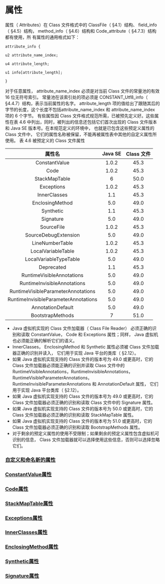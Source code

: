 # 属性

属性（ Attributes）在 Class 文件格式中的 ClassFile（ §4.1）结构、 field_info （ §4.5）结构， method_info（ §4.6）结构和 Code_attribute（ §4.7.3）结构都有使用，所
有属性的通用格式如下：

```
attribute_info {

u2 attribute_name_index;

u4 attribute_length;

u1 info[attribute_length];

}
```

对于任意属性， attribute_name_index 必须是对当前 Class 文件的常量池的有效 16 位无符号索引。 常量池在该索引处的项必须是 CONSTANT_Utf8_info（ §4.4.7）结构，表示当前属性的名字。 attribute_length 项的值给出了跟随其后的字节的长度，这个长度不包括attribute_name_index 和 attribute_name_index 项的 6 个字节。
有些属性因 Class 文件格式规范所需，已被预先定义好。这些属性在表 4.6 中列出，同时，被列出的信息还包括它们首次出现的 Class 文件版本和 Java SE 版本号。在本规范定义的环境中， 也就是已包含这些预定义属性的 Class 文件中， 它们的属性名称被保留，不能再被属性表中其他的自定义属性所使用。
表 4.6 被预定义的 Class 文件属性 

|                 属性名                  | Java SE | Class 文件 |
| :----------------------------------: | :-----: | :------: |
|            ConstantValue             |  1.0.2  |   45.3   |
|                 Code                 |  1.0.2  |   45.3   |
|            StackMapTable             |    6    |   50.0   |
|              Exceptions              |  1.0.2  |   45.3   |
|             InnerClasses             |   1.1   |   45.3   |
|           EnclosingMethod            |   5.0   |   49.0   |
|              Synthetic               |   1.1   |   45.3   |
|              Signature               |   5.0   |   49.0   |
|              SourceFile              |  1.0.2  |   45.3   |
|         SourceDebugExtension         |   5.0   |   49.0   |
|           LineNumberTable            |  1.0.2  |   45.3   |
|          LocalVariableTable          |  1.0.2  |   45.3   |
|        LocalVariableTypeTable        |   5.0   |   49.0   |
|              Deprecated              |   1.1   |   45.3   |
|      RuntimeVisibleAnnotations       |   5.0   |   49.0   |
|     RuntimeInvisibleAnnotations      |   5.0   |   49.0   |
|  RuntimeVisibleParameterAnnotations  |   5.0   |   49.0   |
| RuntimeInvisibleParameterAnnotations |   5.0   |   49.0   |
|          AnnotationDefault           |   5.0   |   49.0   |
|           BootstrapMethods           |    7    |   51.0   |

* Java 虚拟机实现的 Class 文件加载器（ Class File Reader） 必须正确的识别和读取 ConstantValue， Code 和 Exceptions 属性；同样， Java 虚拟机也必须能正确的解析它们的语义。
* InnerClasses， EnclosingMethod 和 Synthetic 属性必须被 Class 文件加载器正确的识别并读入， 它们用于实现 Java 平台的类库（ §2.12）。
* 如果 Java 虚拟机实现支持的 Class 文件的版本号为 49.0 或更高时，它的 Class 文件加载器必须能正确的识别并读取 Class 文件中的 RuntimeVisibleAnnotations，RuntimeInvisibleAnnotations， RuntimeVisibleParameterAnnotations，RuntimeInvisibleParameterAnnotations 和 AnnotationDefault 属性， 它们用于实现 Java 平台类库（ §2.12）。 
* 如果 Java 虚拟机实现支持的 Class 文件的版本号为 49.0 或更高时，它的 Class 文件加载器必须正确的识别和读取 Class 文件中的 Signature 属性。
* 如果 Java 虚拟机实现支持的 Class 文件的版本号为 50.0 或更高时，它的 Class 文件加载器必须正确的识别和读取 StackMapTable 属性。
* 如果 Java 虚拟机实现支持的 Class 文件的版本号为 51.0 或更高时，它的 Class 文件加载器必须正确的识别和读取 BootstrapMethods 属性。
* 对于剩余的预定义属性的使用不受限制；如果剩余的预定义属性包含虚拟机可识别的信息， Class 文件加载器就可以选择使用这些信息，否则可以选择忽略它们。 


### [自定义和命名新的属性](CustomizeAndNameNewProperties.md)

### [ConstantValue属性](ConstantValue.md)

### [Code属性](Code.md)

### [StackMapTable属性](StackMapTable.md)

### [Exceptions属性](Exceptions.md)

### [InnerClasses属性](InnerClasses.md)

### [EnclosingMethod属性](EnclosingMethod.md)

### [Synthetic属性](Synthetic.md)

### [Signature属性](Signature.md)